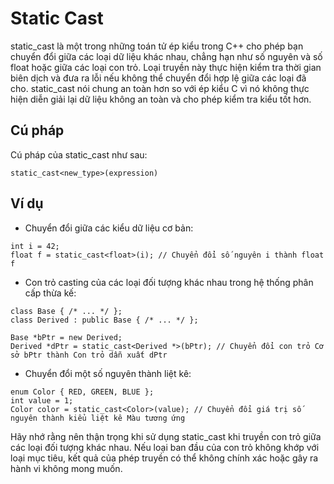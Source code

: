 #  Static Cast
static_cast là một trong những toán tử ép kiểu trong C++ cho phép bạn chuyển đổi giữa các loại dữ liệu khác nhau, chẳng hạn như số nguyên và số float hoặc giữa các loại con trỏ. Loại truyền này thực hiện kiểm tra thời gian biên dịch và đưa ra lỗi nếu không thể chuyển đổi hợp lệ giữa các loại đã cho. static_cast nói chung an toàn hơn so với ép kiểu C vì nó không thực hiện diễn giải lại dữ liệu không an toàn và cho phép kiểm tra kiểu tốt hơn.
## Cú pháp
Cú pháp của static_cast như sau:
~~~
static_cast<new_type>(expression)
~~~
## Ví dụ 
- Chuyển đổi giữa các kiểu dữ liệu cơ bản:
~~~
int i = 42;
float f = static_cast<float>(i); // Chuyển đổi số nguyên i thành float f
~~~
- Con trỏ casting của các loại đối tượng khác nhau trong hệ thống phân cấp thừa kế:
~~~
class Base { /* ... */ };
class Derived : public Base { /* ... */ };

Base *bPtr = new Derived;
Derived *dPtr = static_cast<Derived *>(bPtr); // Chuyển đổi con trỏ Cơ sở bPtr thành Con trỏ dẫn xuất dPtr
~~~
- Chuyển đổi một số nguyên thành liệt kê:
~~~
enum Color { RED, GREEN, BLUE };
int value = 1;
Color color = static_cast<Color>(value); // Chuyển đổi giá trị số nguyên thành kiểu liệt kê Màu tương ứng
~~~
Hãy nhớ rằng nên thận trọng khi sử dụng static_cast khi truyền con trỏ giữa các loại đối tượng khác nhau. Nếu loại ban đầu của con trỏ không khớp với loại mục tiêu, kết quả của phép truyền có thể không chính xác hoặc gây ra hành vi không mong muốn.